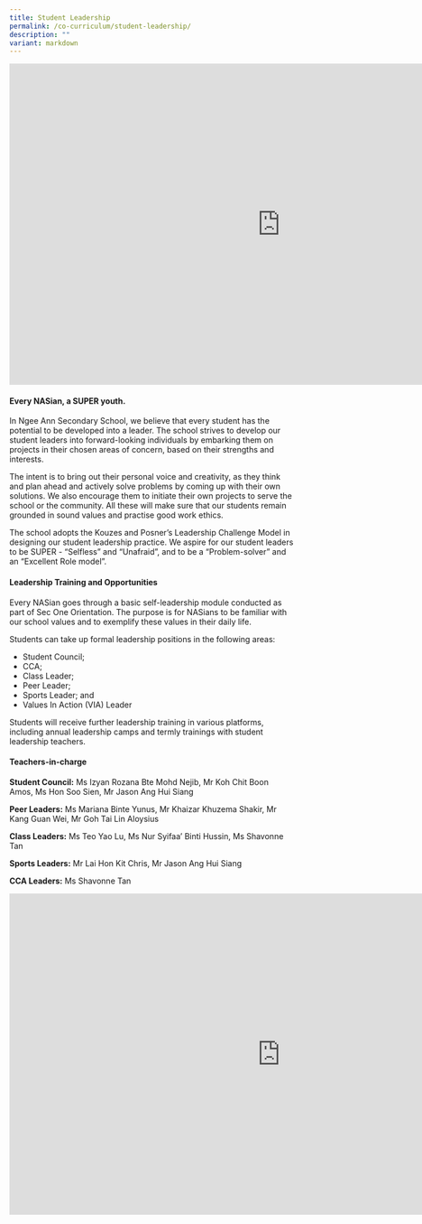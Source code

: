 ```yaml
---
title: Student Leadership
permalink: /co-curriculum/student-leadership/
description: ""
variant: markdown
---
```

<iframe allowfullscreen="true" height="569" width="960" frameborder="0" src="https://docs.google.com/presentation/d/1m6mkH4bsYcgY1ZuMwYt4w-yWWYm4zZjVw29CS0sk5F0/embed?start=true&amp;loop=true&amp;delayms=3000"></iframe>

#### Every NASian, a SUPER youth.

In Ngee Ann Secondary School, we believe that every student has the potential to be developed into a leader. The school strives to develop our student leaders into forward-looking individuals by embarking them on projects in their chosen areas of concern, based on their strengths and interests.&nbsp;

The intent is to bring out their personal voice and creativity, as they think and plan ahead and actively solve problems by coming up with their own solutions. We also encourage them to initiate their own projects to serve the school or the community. All these will make sure that our students remain grounded in sound values and practise good work ethics.&nbsp;

The school adopts the Kouzes and Posner’s Leadership Challenge Model in designing our student leadership practice. We aspire for our student leaders to be SUPER - “Selfless” and “Unafraid”, and to be a “Problem-solver” and an “Excellent Role model”.

#### Leadership Training and Opportunities

Every NASian goes through a basic self-leadership module conducted as part of Sec One Orientation. The purpose is for NASians to be familiar with our school values and to exemplify these values in their daily life.&nbsp;

Students can take up formal leadership positions in the following areas:&nbsp;

*   Student Council;
*   CCA;
*   Class Leader;
*   Peer Leader;
*   Sports Leader; and
*   Values In Action (VIA) Leader

Students will receive further leadership training in various platforms, including annual leadership camps and termly trainings with student leadership teachers.

#### Teachers-in-charge

**Student Council:** Ms Izyan Rozana Bte Mohd Nejib, Mr Koh Chit Boon Amos, Ms Hon Soo Sien, Mr Jason Ang Hui Siang

**Peer Leaders:** Ms Mariana Binte Yunus, Mr Khaizar Khuzema Shakir, Mr Kang Guan Wei, Mr Goh Tai Lin Aloysius

**Class Leaders:** Ms Teo Yao Lu, Ms Nur Syifaa’ Binti Hussin, Ms Shavonne Tan

**Sports Leaders:** Mr Lai Hon Kit Chris, Mr Jason Ang Hui Siang

**CCA Leaders:** Ms Shavonne Tan





<iframe allowfullscreen="true" height="569" width="960" frameborder="0" src="https://docs.google.com/presentation/d/1CetbJiWXhmMVTiqcv6cAEPIHbF3_4xG5lkxsSlFI4wA/embed?start=true&amp;loop=true&amp;delayms=3000"></iframe>
